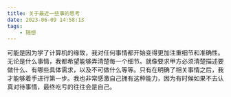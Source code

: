 ```yaml
---
title: 关于最近一些事的思考
date: 2023-06-09 14:58:13
tags:
    - 随想
---
```


  可能是因为学了计算机的缘故，我对任何事情都开始变得更加注重细节和准确性。无论是什么事情，我都希望能够弄清楚每一个细节。就像要求甲方必须清楚描述要做什么、有哪些具体需求，以及不可做什么等等。只有在明确了相关事情之后，我才能够着手进行第一步。我也非常感激自己拥有这种能力，因为有时候如果不去认真对待事情，最终吃亏的往往会是自己。
